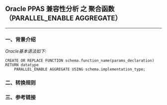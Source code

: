 ## Oracle PPAS 兼容性分析 之 聚合函数（PARALLEL_ENABLE AGGREGATE）
---

### 一、背景介绍

**Oracle基本语法如下*:*
```
CREATE OR REPLACE FUNCTION schema.function_name(params_declaration) RETURN datatype
    PARALLEL_ENABLE AGGREGATE USING schema.implementation_type;
```

### 二、转换规则

### 三、参考链接
